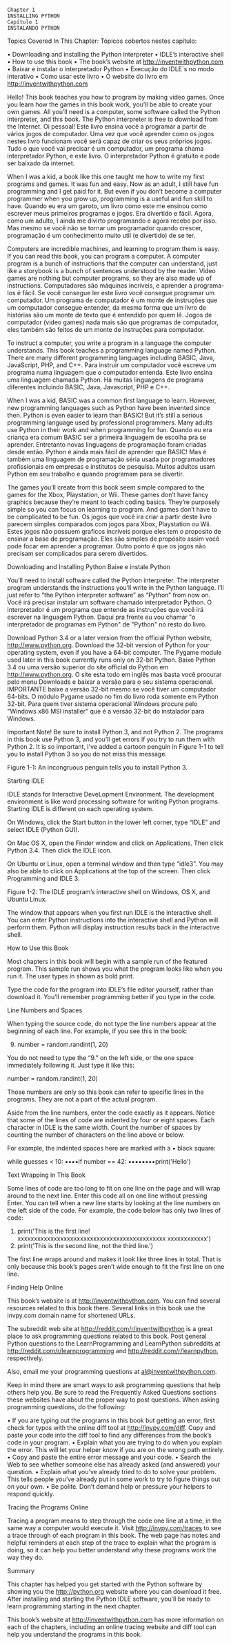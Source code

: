     Chapter 1
    INSTALLING PYTHON
    Capítulo 1
    INSTALANDO PYTHON

Topics Covered In This Chapter:
Tópicos cobertos nestes capítulo:

•   Downloading and installing the Python interpreter
•   IDLE’s interactive shell
•   How to use this book
•   The book’s website at http://inventwithpython.com
•   Baixar e instalar o interpretador Python
•   Execução do IDLE´s no modo interativo
•   Como usar este livro
•   O website do livro em http://inventwithpython.com


Hello! This book teaches you how to program by making video games. Once you learn how the games in this book work, you’ll be able to create your own games. All you’ll need is a computer, some software called the Python interpreter, and this book. The Python interpreter is free to download from the Internet.
Oi pessoal! Este livro ensina você a programar a partir de vários jogos de computador. Uma vez que você aprender como os jogos nestes livro funcionam você será capaz de criar os seus próprios jogos. Tudo o que você vai precisar é um computador, um programa chama interpretador Python, e este livro. O interpretador Python é gratuíto e pode ser baixado da internet.

When I was a kid, a book like this one taught me how to write my first programs and games. It was fun and easy. Now as an adult, I still have fun programming and I get paid for it. But even if you don’t become a computer programmer when you grow up, programming is a useful and fun skill to have.
Quando eu era um garoto, um livro como este me ensinou como escrever meus primeiros programas e jogos. Era divertido e fácil. Agora, como um adulto, I ainda me divirto programando e agora recebo por isso. Mas mesmo se você não se tornar um programador quando crescer, programação é um conhecimento muito util (e divertido) de se ter.

Computers are incredible machines, and learning to program them is easy. If you can read this book, you can program a computer. A computer program is a bunch of instructions that the computer can understand, just like a storybook is a bunch of sentences understood by the reader. Video games are nothing but computer programs, so they are also made up of instructions.
Computadores são máquinas incríveis, e aprender a programa-los é fácil. Se você consegue ler este livro você consegue programar um computador. Um programa de computador é um monte de instruções que um computador consegue entender, da mesma forma que um livro de histórias são um monte de texto que é entendido por quem lê. Jogos de computador (video games) nada mais são que programas de computador, eles também são feitos de um monte de instruções para computador.

To instruct a computer, you write a program in a language the computer understands. This book teaches a programming language named Python. There are many different programming languages including BASIC, Java, JavaScript, PHP, and C++.
Para instruir um computador você escreve um programa numa linguagem que o computador entenda. Este livro ensina uma linguagem chamada Python. Há muitas linguagens de programa diferentes incluindo BASIC, Java, Javascript, PHP e C++.

When I was a kid, BASIC was a common first language to learn. However, new programming languages such as Python have been invented since then. Python is even easier to learn than BASIC! But it’s still a serious programming language used by professional programmers. Many adults use Python in their work and when programming for fun.
Quando eu era criança era comum BASIC ser a primeira linguagem de escolha pra se aprender. Entretanto novas linguagens de programação foram criadas desde então. Python é ainda mais fácil de aprender que BASIC! Mas é também uma linguagem de programação séria usada por programadores profissionais em empresas e institutos de pesquisa. Muitos adultos usam Python em seu trabalho e quando programam para se divertir.

The games you’ll create from this book seem simple compared to the games for the Xbox, Playstation, or Wii. These games don’t have fancy graphics because they’re meant to teach coding basics. They’re purposely simple so you can focus on learning to program. And games don’t have to be complicated to be fun.
Os jogos que você ira criar a partir deste livro parecem simples comparados com jogos para Xbox, Playstation ou Wii. Estes jogos não possuem graficos incríveis porque eles tem o proposito de ensinar a base de programação. Eles são simples de propósito assim você pode focar em aprender a programar. Outro ponto é que os jogos não precisam ser complicados para serem divertidos.

Downloading and Installing Python
Baixe e instale Python

You’ll need to install software called the Python interpreter. The interpreter program understands the instructions you’ll write in the Python language. I’ll just refer to “the Python interpreter software” as “Python” from now on.
Você irá precisar instalar um software chamado interpretador Python. O interpretador é um programa que entende as instruções que você irá escrever na linguagem Python. Daqui pra frente eu vou chamar "o interpretador de programas em Python" de "Python" no resto do livro.

Download Python 3.4 or a later version from the official Python website, http://www.python.org. Download the 32-bit version of Python for your operating system, even if you have a 64-bit computer. The Pygame module used later in this book currently runs only on 32-bit Python.
Baixe Python 3.4 ou uma versão superior do site official do Python em http://www.python.org. O site esta todo em inglês mas basta você procurar pelo menu Downloads e baixar a versão para o seu sistema operacional. IMPORTANTE baixe a versão 32-bit mesmo se você tiver um computador 64-bits. O módulo Pygame usado no fim do livro roda somente em Python 32-bit. Para quem tiver sistema operacional Windows procure pelo "Windows x86 MSI installer" que é a versão 32-bit do instalador para Windows.

Important Note! Be sure to install Python 3, and not Python 2. The programs in this book use Python 3, and you’ll get errors if you try to run them with Python 2. It is so important, I’ve added a cartoon penguin in Figure 1-1 to tell you to install Python 3 so you do not miss this message.



Figure 1-1: An incongruous penguin tells you to install Python 3.

Starting IDLE

IDLE stands for Interactive DeveLopment Environment. The development environment is like word processing software for writing Python programs. Starting IDLE is different on each operating system.

On Windows, click the Start button in the lower left corner, type “IDLE” and select IDLE (Python GUI).

On Mac OS X, open the Finder window and click on Applications. Then click Python 3.4. Then click the IDLE icon.

On Ubuntu or Linux, open a terminal window and then type “idle3”. You may also be able to click on Applications at the top of the screen. Then click Programming and IDLE 3.



Figure 1-2: The IDLE program’s interactive shell on Windows, OS X, and Ubuntu Linux.

The window that appears when you first run IDLE is the interactive shell. You can enter Python instructions into the interactive shell and Python will perform them. Python will display instruction results back in the interactive shell.

How to Use this Book

Most chapters in this book will begin with a sample run of the featured program. This sample run shows you what the program looks like when you run it. The user types in shown as bold print.

Type the code for the program into IDLE’s file editor yourself, rather than download it. You’ll remember programming better if you type in the code.

Line Numbers and Spaces

When typing the source code, do not type the line numbers appear at the beginning of each line. For example, if you see this in the book:

9. number = random.randint(1, 20)

You do not need to type the “9.” on the left side, or the one space immediately following it. Just type it like this:

number = random.randint(1, 20)

Those numbers are only so this book can refer to specific lines in the programs. They are not a part of the actual program.

Aside from the line numbers, enter the code exactly as it appears. Notice that some of the lines of code are indented by four or eight spaces. Each character in IDLE is the same width. Count the number of spaces by counting the number of characters on the line above or below.

For example, the indented spaces here are marked with a ▪ black square:

while guesses < 10:
▪▪▪▪if number == 42:
▪▪▪▪▪▪▪▪print('Hello')

Text Wrapping in This Book

Some lines of code are too long to fit on one line on the page and will wrap around to the next line. Enter this code all on one line without pressing Enter. You can tell when a new line starts by looking at the line numbers on the left side of the code. For example, the code below has only two lines of code:

1. print('This is the first line! xxxxxxxxxxxxxxxxxxxxxxxxxxxxxxxxxxxxxxxxxxxxx
xxxxxxxxxxxx')
2. print('This is the second line, not the third line.')

The first line wraps around and makes it look like three lines in total. That is only because this book’s pages aren’t wide enough to fit the first line on one line.

Finding Help Online

This book’s website is at http://inventwithpython.com. You can find several resources related to this book there. Several links in this book use the invpy.com domain name for shortened URLs.

The subreddit web site at http://reddit.com/r/inventwithpython is a great place to ask programming questions related to this book. Post general Python questions to the LearnProgramming and LearnPython subreddits at http://reddit.com/r/learnprogramming and http://reddit.com/r/learnpython, respectively.

Also, email me your programming questions at al@inventwithpython.com.

Keep in mind there are smart ways to ask programming questions that help others help you. Be sure to read the Frequently Asked Questions sections these websites have about the proper way to post questions. When asking programming questions, do the following:

•   If you are typing out the programs in this book but getting an error, first check for typos with the online diff tool at http://invpy.com/diff. Copy and paste your code into the diff tool to find any differences from the book’s code in your program.
•   Explain what you are trying to do when you explain the error. This will let your helper know if you are on the wrong path entirely.
•   Copy and paste the entire error message and your code.
•   Search the Web to see whether someone else has already asked (and answered) your question.
•   Explain what you’ve already tried to do to solve your problem. This tells people you’ve already put in some work to try to figure things out on your own.
•   Be polite. Don’t demand help or pressure your helpers to respond quickly.

Tracing the Programs Online

Tracing a program means to step through the code one line at a time, in the same way a computer would execute it. Visit http://invpy.com/traces to see a trace through of each program in this book. The web page has notes and helpful reminders at each step of the trace to explain what the program is doing, so it can help you better understand why these programs work the way they do.

Summary

This chapter has helped you get started with the Python software by showing you the http://python.org website where you can download it free. After installing and starting the Python IDLE software, you’ll be ready to learn programming starting in the next chapter.

This book’s website at http://inventwithpython.com has more information on each of the chapters, including an online tracing website and diff tool can help you understand the programs in this book.

